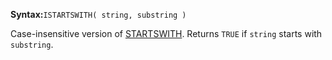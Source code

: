 **Syntax:**`ISTARTSWITH( string, substring )`

Case-insensitive version of [STARTSWITH](../STARTSWITH/short-description.md). Returns `TRUE`  if `string` starts with `substring`.